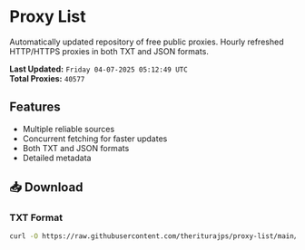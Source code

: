 # Proxy List

Automatically updated repository of free public proxies. Hourly refreshed HTTP/HTTPS proxies in both TXT and JSON formats.

**Last Updated:** `Friday 04-07-2025 05:12:49 UTC`  
**Total Proxies:** `40577`

## Features
- Multiple reliable sources
- Concurrent fetching for faster updates
- Both TXT and JSON formats
- Detailed metadata

## 📥 Download

### TXT Format
```bash
curl -O https://raw.githubusercontent.com/theriturajps/proxy-list/main/proxies.txt